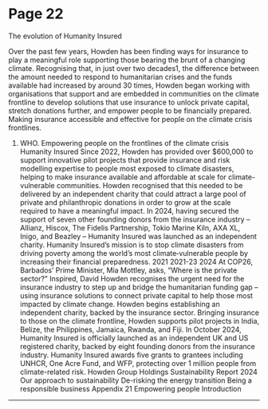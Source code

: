 # Page 22

 The evolution of Humanity Insured
 
Over the past few years, Howden has 
been finding ways for insurance to play a 
meaningful role supporting those bearing 
the brunt of a changing climate.
Recognising that, in just over two 
decades1, the difference between 
the amount needed to respond to 
humanitarian crises and the funds 
available had increased by around 30 
times, Howden began working with 
organisations that support and are 
embedded in communities on the climate 
frontline to develop solutions that use 
insurance to unlock private capital, stretch 
donations further, and empower people to 
be financially prepared. 
Making insurance accessible and effective 
for people on the climate crisis frontlines.
1.	 WHO.
Empowering people on the frontlines of the climate crisis
Humanity Insured
Since 2022, Howden has provided 
over $600,000 to support innovative 
pilot projects that provide insurance 
and risk modelling expertise to people 
most exposed to climate disasters, 
helping to make insurance available and 
affordable at scale for climate-vulnerable 
communities.
Howden recognised that this needed to 
be delivered by an independent charity 
that could attract a large pool of private 
and philanthropic donations in order 
to grow at the scale required to have a 
meaningful impact. 
In 2024, having secured the support 
of seven other founding donors 
from the insurance industry – Allianz, 
Hiscox, The Fidelis Partnership, Tokio 
Marine Kiln, AXA XL, Inigo, and Beazley 
– Humanity Insured was launched as an 
independent charity.
Humanity Insured’s mission is to 
stop climate disasters from driving 
poverty among the world’s most 
climate‑vulnerable people by increasing 
their financial preparedness. 
2021
2021-23
2024
At COP26, Barbados’ Prime Minister, 
Mia Mottley, asks, “Where is the 
private sector?”
Inspired, David Howden recognises 
the urgent need for the insurance 
industry to step up and bridge the 
humanitarian funding gap – using 
insurance solutions to connect 
private capital to help those most 
impacted by climate change.
Howden begins establishing an 
independent charity, backed by the 
insurance sector. 
Bringing insurance to those on the 
climate frontline, Howden supports 
pilot projects in India, Belize, the 
Philippines, Jamaica, Rwanda, and Fiji.
In October 2024, Humanity Insured is 
officially launched as an independent 
UK and US registered charity, backed 
by eight founding donors from the 
insurance industry.
Humanity Insured awards five 
grants to grantees including 
UNHCR, One Acre Fund, and WFP, 
protecting over 1 million people from 
climate-related risk.
Howden Group Holdings
Sustainability Report 2024
Our approach to sustainability
De-risking the energy transition
Being a responsible business
Appendix
21
Empowering people 
Introduction


---